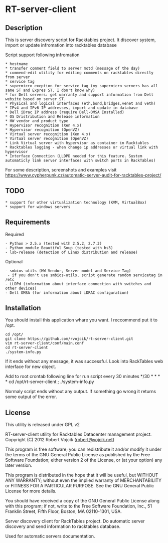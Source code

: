 RT-server-client
================

Description
-----------

This is server discovery script for Racktables project.
It discover system, import or update infromation into racktables database
 
Script support following infromation

    * hostname
    * transfer comment field to server motd (message of the day)
    * commend-edit utility for editing comments on racktables directly from server
    * service tag
    * supermicro exeption for service tag (my supermicro servers has all same ST and Expres ST. I don't know why)
    * for Dell servers: get warranty and support information from Dell website based on server ST.
    * Physical and logical interfaces (eth,bond,bridges,venet and veth)
    * IPv4 and IPv6 IP addresses, import and update in database
    * Dell iDrac IP address (require Dell-OMSA Installed)
    * OS Dristribution and Release information
    * HW vendor and product type
    * Hypervisor recognition (Xen 4.x)
    * Hypervisor recognition (OpenVZ)
    * Virtual server recognition (Xen 4.x)
    * Virtual server recognition (OpenVZ)
    * Link Virtual server with hypervisor as container in Racktables
    * Racktables logging - when change ip addresses or virtual link with hypervisor
    * Interface Connection (LLDPD needed for this feature. System automaticly link server interfaces with switch ports in RackTables)

For some description, screenshots and examples visit https://www.cypherpunk.cz/automatic-server-audit-for-racktables-project/

TODO
----
    * support for other virtualization technology (KVM, VirtualBox)
    * support for windows servers

Requirements
------------

Required

    - Python > 2.5.x (tested with 2.5.2, 2.7.3)
    - Python module Beautiful Soup (tested with bs3)
    - lsb-release (detection of Linux distribution and release)

Optional

    - smbios-utils (HW Vendor, Server model and Service-Tag)
     - if you don't use smbios-utils, script generate random servicetag in /etc
    - LLDPd (information about interface connection with switches and other devices)
    - Dell OMSA (for information about iDRAC configuration)

Installation
------------

You should install this application whare you want. I reccommend put it to /opt.

    cd /opt/
    git clone https://github.com/rvojcik/rt-server-client.git
    vim rt-server-client/conf/main.conf
    cd rt-server-client
    ./system-info.py

If it ends without any message, it was successful. Look into RackTables web interface for new object.

Add to root crontab following line for run script every 30 minutes
   */30 * * * * cd /opt/rt-server-client ; ./system-info.py

Normaly script ends without any output. If something go wrong it returns some output of the error. 


License
-------

This utility is released under GPL v2

RT-server-client utility for Racktables Datacenter management project.
Copyright (C) 2012  Robert Vojcik (robert@vojcik.net)

This program is free software; you can redistribute it and/or
modify it under the terms of the GNU General Public License
as published by the Free Software Foundation; either version 2
of the License, or (at your option) any later version.

This program is distributed in the hope that it will be useful,
but WITHOUT ANY WARRANTY; without even the implied warranty of
MERCHANTABILITY or FITNESS FOR A PARTICULAR PURPOSE.  See the
GNU General Public License for more details.

You should have received a copy of the GNU General Public License
along with this program; if not, write to the Free Software
Foundation, Inc., 51 Franklin Street, Fifth Floor, Boston, MA  02110-1301, USA.

Server discovery client for RackTables project. 
Do automatic server discovery and send information to racktables database.

Used for automatic servers documentation.
